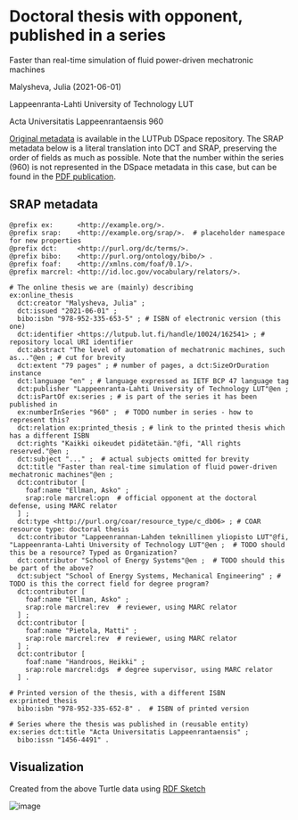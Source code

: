 # Doctoral thesis with opponent, published in a series

Faster than real-time simulation of fluid power-driven mechatronic machines

Malysheva, Julia (2021-06-01)

Lappeenranta-Lahti University of Technology LUT

Acta Universitatis Lappeenrantaensis 960

[Original metadata](https://lutpub.lut.fi/handle/10024/162541?show=full) is available in the LUTPub DSpace repository. The SRAP metadata below is a literal translation into DCT and SRAP, preserving the order of fields as much as possible. Note that the number within the series (960) is not represented in the DSpace metadata in this case, but can be found in the [PDF publication](https://lutpub.lut.fi/bitstream/handle/10024/162541/Julia%20Malysheva%20A4.pdf?sequence=1&isAllowed=y).

## SRAP metadata

```
@prefix ex:      <http://example.org/>.
@prefix srap:    <http://example.org/srap/>.  # placeholder namespace for new properties
@prefix dct:     <http://purl.org/dc/terms/>.
@prefix bibo:    <http://purl.org/ontology/bibo/> .
@prefix foaf:    <http://xmlns.com/foaf/0.1/>.
@prefix marcrel: <http://id.loc.gov/vocabulary/relators/>.

# The online thesis we are (mainly) describing
ex:online_thesis
  dct:creator "Malysheva, Julia" ;
  dct:issued "2021-06-01" ;
  bibo:isbn "978-952-335-653-5" ; # ISBN of electronic version (this one)
  dct:identifier <https://lutpub.lut.fi/handle/10024/162541> ; # repository local URI identifier
  dct:abstract "The level of automation of mechatronic machines, such as..."@en ; # cut for brevity
  dct:extent "79 pages" ; # number of pages, a dct:SizeOrDuration instance
  dct:language "en" ; # language expressed as IETF BCP 47 language tag
  dct:publisher "Lappeenranta-Lahti University of Technology LUT"@en ;
  dct:isPartOf ex:series ; # is part of the series it has been published in
  ex:numberInSeries "960" ;  # TODO number in series - how to represent this?
  dct:relation ex:printed_thesis ; # link to the printed thesis which has a different ISBN
  dct:rights "Kaikki oikeudet pidätetään."@fi, "All rights reserved."@en ;
  dct:subject "..." ;  # actual subjects omitted for brevity
  dct:title "Faster than real-time simulation of fluid power-driven mechatronic machines"@en ;
  dct:contributor [
    foaf:name "Ellman, Asko" ;
    srap:role marcrel:opn  # official opponent at the doctoral defense, using MARC relator
  ] ;
  dct:type <http://purl.org/coar/resource_type/c_db06> ; # COAR resource type: doctoral thesis
  dct:contributor "Lappeenrannan-Lahden teknillinen yliopisto LUT"@fi, "Lappeenranta-Lahti University of Technology LUT"@en ;  # TODO should this be a resource? Typed as Organization?
  dct:contributor "School of Energy Systems"@en ;  # TODO should this be part of the above?
  dct:subject "School of Energy Systems, Mechanical Engineering" ; # TODO is this the correct field for degree program?
  dct:contributor [
    foaf:name "Ellman, Asko" ;
    srap:role marcrel:rev  # reviewer, using MARC relator
  ] ;
  dct:contributor [
    foaf:name "Pietola, Matti" ;
    srap:role marcrel:rev  # reviewer, using MARC relator
  ] ;
  dct:contributor [
    foaf:name "Handroos, Heikki" ;
    srap:role marcrel:dgs  # degree supervisor, using MARC relator
  ] .

# Printed version of the thesis, with a different ISBN
ex:printed_thesis
  bibo:isbn "978-952-335-652-8" .  # ISBN of printed version

# Series where the thesis was published in (reusable entity)
ex:series dct:title "Acta Universitatis Lappeenrantaensis" ;
  bibo:issn "1456-4491" .
```

## Visualization

Created from the above Turtle data using [RDF Sketch](https://sketch.zazuko.com/)

![image](https://github.com/dcmi/dc-srap/assets/1132830/66a7ca92-92c7-4e5d-b62d-c5f138191e2c)
